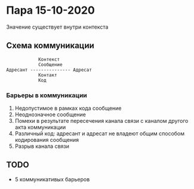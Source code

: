 # Пара 15-10-2020

Значение существует внутри контекста

## Схема коммуникации

```
            Контекст 
            Сообщение 
Адресант --------------- Адресат 
            Контакт 
            Код 
```

### Барьеры в коммуникации
1. Недопустимое в рамках кода сообщение
1. Неоднозначное сообщение
1. Помехи в результате пересечения канала связи с каналом другого акта коммуникации
1. Различный код: адресант и адресат не владеют общим способом кодирования сообщения
1. Разрыв канала связи


## TODO
* 5 коммуникативых барьеров

